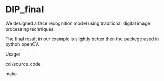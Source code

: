 # DIP_final
We designed a face recognition model using traditional digital image processing techniques.

The final result in our example is slightly better then the packege used in python openCV.

Usage: 

cd /source_code

make
